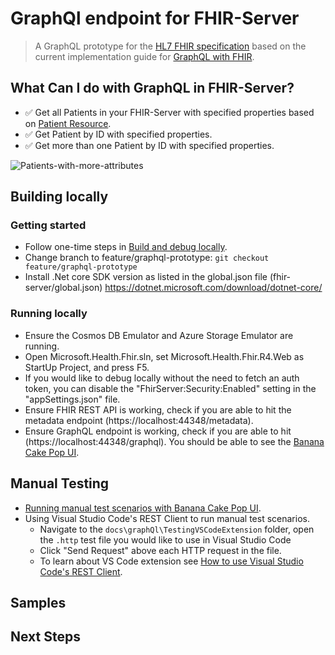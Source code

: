 # GraphQl endpoint for FHIR-Server
> A GraphQL prototype for the [HL7 FHIR specification](https://www.hl7.org/fhir/) based on the current implementation guide 
> for [GraphQL with FHIR](https://build.fhir.org/graphql.html).
 
## What Can I do with GraphQL in FHIR-Server?
* ✅ Get all Patients in your FHIR-Server with specified properties based on [Patient Resource](https://www.hl7.org/fhir/patient.html).
* ✅ Get Patient by ID with specified properties.
* ✅ Get more than one Patient by ID with specified properties.

![Patients-with-more-attributes](https://user-images.githubusercontent.com/33185677/125542267-e68818d0-eefb-422e-91d4-177c23a89f64.gif)

## Building locally

### Getting started
* Follow one-time steps in [Build and debug locally](https://github.com/microsoft/fhir-server/wiki/Build-and-debug-locally).
* Change branch to feature/graphql-prototype: `git checkout feature/graphql-prototype`
* Install .Net core SDK version as listed in the global.json file (fhir-server/global.json)
https://dotnet.microsoft.com/download/dotnet-core/

### Running locally
* Ensure the Cosmos DB Emulator and Azure Storage Emulator are running.
* Open Microsoft.Health.Fhir.sln, set Microsoft.Health.Fhir.R4.Web as StartUp Project, and press F5.
* If you would like to debug locally without the need to fetch an auth token, you can disable the "FhirServer:Security:Enabled" 
  setting in the "appSettings.json" file.
* Ensure FHIR REST API is working, check if you are able to hit the metadata endpoint (https://localhost:44348/metadata).
* Ensure GraphQL endpoint is working, check if you are able to hit (https://localhost:44348/graphql). You should be able to
  see the [Banana Cake Pop UI](https://chillicream.com/docs/bananacakepop).

## Manual Testing
* [Running manual test scenarios with Banana Cake Pop UI](https://github.com/microsoft/fhir-server/blob/feature/graphql-prototype/docs/graphQl/TestingWithBananaCakePop.md).
* Using Visual Studio Code's REST Client to run manual test scenarios.
    * Navigate to the `docs\graphQl\TestingVSCodeExtension` folder, open the `.http` test file you would like to use in Visual Studio Code
    * Click "Send Request" above each HTTP request in the file.
    * To learn about VS Code extension see [How to use Visual Studio Code's REST Client](https://github.com/microsoft/fhir-server/blob/main/docs/rest/HowToUseVSCodeRestClient.md).

## Samples
## Next Steps
